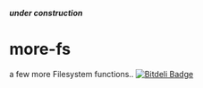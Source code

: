 ***under construction***

more-fs
=======
a few more Filesystem functions.. 
[![Bitdeli Badge](https://d2weczhvl823v0.cloudfront.net/75lb/more-fs/trend.png)](https://bitdeli.com/free "Bitdeli Badge")